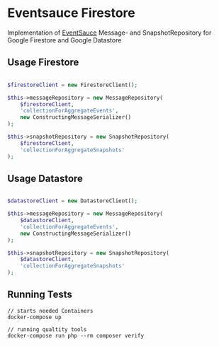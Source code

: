 # Eventsauce Firestore

Implementation of [EventSauce](https://github.com/EventSaucePHP/EventSauce) 
Message- and SnapshotRepository for Google Firestore and Google Datastore 

## Usage Firestore
```php

$firestoreClient = new FirestoreClient();

$this->messageRepository = new MessageRepository(
    $firestoreClient,
    'collectionForAggregateEvents',
    new ConstructingMessageSerializer()
);

$this->snapshotRepository = new SnapshotRepository(
    $firestoreClient,
    'collectionForAggregateSnapshots'
);
```

## Usage Datastore
```php

$datastoreClient = new DatastoreClient();

$this->messageRepository = new MessageRepository(
    $datastoreClient,
    'collectionForAggregateEvents',
    new ConstructingMessageSerializer()
);

$this->snapshotRepository = new SnapshotRepository(
    $datastoreClient,
    'collectionForAggregateSnapshots'
);
```

## Running Tests
```shell
// starts needed Containers
docker-compose up

// running qualtity tools
docker-compose run php --rm composer verify
```
